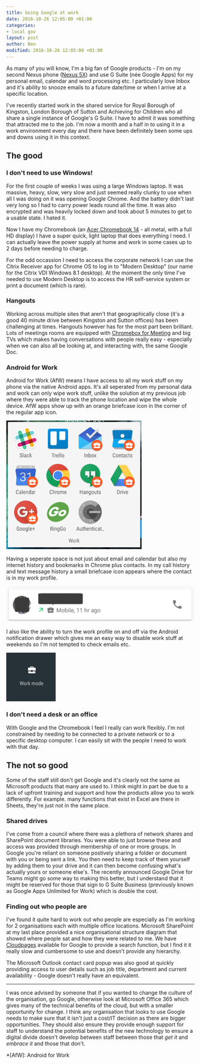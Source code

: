 ```yaml
---
title: Going Google at work
date: 2016-10-26 12:05:00 +01:00
categories:
- local gov
layout: post
author: Ben
modified: 2016-10-26 12:05:00 +01:00
---
```


As many of you will know, I'm a big fan of Google products - I'm on my second Nexus phone ([Nexus 5X](https://www.google.co.uk/intl/en_uk/nexus/5x/)) and use G Suite (née Google Apps) for my personal email, calendar and word processing etc. I particularly love Inbox and it's ability to snooze emails to a future date/time or when I arrive at a specific location.

I've recently started work in the shared service for Royal Borough of Kingston, London Borough of Sutton and Achieving for Children who all share a single instance of Google's G Suite. I have to admit it was something that attracted me to the job. I'm now a month and a half in to using it in a work environment every day and there have been definitely been some ups and downs using it in this context.

## The good

### I don't need to use Windows!

For the first couple of weeks I was using a large Windows laptop. It was massive, heavy, slow, very slow and just seemed really clunky to use when all I was doing on it was opening Google Chrome. And the battery didn't last very long so I had to carry power leads round all the time. It was also encrypted and was heavily locked down and took about 5 minutes to get to a usable state. I hated it.

Now I have my Chromebook (an [Acer Chromebook 14](http://us-store.acer.com/chromebook-14-cb3-431-c5fm) - all metal, with a full HD display) I have a super quick, light laptop that does everything I need. I can actually leave the power supply at home and work in some cases up to 2 days before needing to charge.

For the odd occassion I need to access the corporate network I can use the Citrix Receiver app for Chrome OS to log in to "Modern Desktop" (our name for the Citrix VDI Windows 8.1 desktop). At the moment the only time I've needed to use Modern Desktop is to access the HR self-service system or print a document (which is rare).

### Hangouts

Working across multiple sites that aren't that geographically close (it's a good 40 minute drive between Kingston and Sutton offices) has been challenging at times. Hangouts however has for the most part been brilliant. Lots of meetings rooms are equipped with [Chromebox for Meeting](https://enterprise.google.com/chrome/devices/#asus-chromebox-for-meetings) and big TVs which makes having conversations with people really easy - especially when we can also all be looking at, and interacting with, the same Google Doc.

### Android for Work

Android for Work (AfW) means I have access to all my work stuff on my phone via the native Android apps. It's all seperated from my personal data and work can only wipe work stuff, unlike the solution at my previous job where they were able to track the phone location and wipe the whole device. AfW apps show up with an orange briefcase icon in the corner of the regular app icon.

![Screenshot of Android for Work apps](/content/2016/10/android-for-work-apps.jpg "Android for Work apps")

Having a seperate space is not just about email and calendar but also my internet history and bookmarks in Chrome plus contacts. In my call history and text message history a small briefcase icon appears where the contact is in my work profile.

![Screenshot of Android phone dialler](/content/2016/10/android-phone-work.png "Android phone dialler")

I also like the ability to turn the work profile on and off via the Android notification drawer which gives me an easy way to disable work stuff at weekends so I'm not tempted to check emails etc.

![Screenshot of Android for Work control in Android notification drawer](/content/2016/10/android-for-work-control.png "Android for Work control in Android notification drawer")

### I don't need a desk or an office

With Google and the Chromebook I feel I really can work flexibly. I'm not constrained by needing to be connected to a private network or to a specific desktop computer. I can easily sit with the people I need to work with that day.

## The not so good

Some of the staff still don't get Google and it's clearly not the same as Microsoft products that many are used to. I think might in part be due to a lack of upfront training and support and how the products allow you to work differently. For example. many functions that exist in Excel are there in Sheets, they're just not in the same place.

### Shared drives

I've come from a council where there was a plethora of network shares and SharePoint document libraries. You were able to just browse these and access was provided through membership of one or more groups. In Google you're reliant on someone postively sharing a folder or document with you or being sent a link. You then need to keep track of them yourself by adding them to your drive and it can then become confusing what's actually yours or someone else's. The recently announced Google Drive for Teams might go some way to making this better, but I understand that it might be reserved for those that sign to G Suite Business (previously known as Google Apps Unlimited for Work) which is double the cost.

### Finding out who people are

I've found it quite hard to work out who people are especially as I'm working for 2 organisations each with multiple office locations. Microsoft SharePoint at my last place provided a nice organisational structure diagram that showed where people sat and how they were related to me. We have [Cloudpages](http://cloudpagesforwork.com/) available for Google to provide a search function, but I find it it really slow and cumbersome to use and doesn't provide any hierarchy.

The Microsoft Outlook contact card popup was also good at quickly providing access to user details such as job title, department and current availability - Google doesn't really have an equivalent.

---

I was once advised by someone that if you wanted to change the culture of the organisation, go Google, otherwise look at Microsoft Office 365 which gives many of the technical benefits of the cloud, but with a smaller opportunity for change. I think any organisation that looks to use Google needs to make sure that it isn't just a cost/IT decision as there are bigger opportunities. They should also ensure they provide enough support for staff to understand the potential benefits of the new technology to ensure a digital divide doesn't develop between staff between those that _get it_ and _embrace it_ and those that don't. 


*[AfW]: Android for Work
